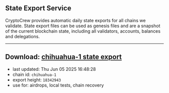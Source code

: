 ## State Export Service
CryptoCrew provides automatic daily state exports for all chains we validate. State export files can be used as genesis files and are a snapshot of the current blockchain state, including all validators, accounts, balances and delegations.

---
**Download: [chihuahua-1 state export](https://dl-eu2.ccvalidators.com/SERVICE/chihuahua/chihuahua-1_export_18342943.json)**
---

- last updated: Thu Jun 05 2025 16:48:28
- chain id: `chihuahua-1`
- export height: `18342943`
- use for: airdrops, local tests, chain recovery
